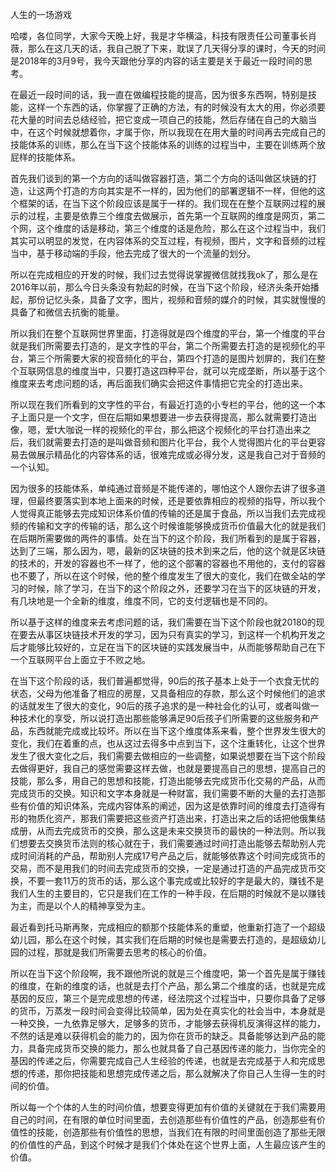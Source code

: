 人生的一场游戏

哈喽，各位同学，大家今天晚上好，我是才华横溢，科技有限责任公司董事长肖薇，那么在这几天的话，我自己脱了下来，耽误了几天得分享的课时，今天的时间是2018年的3月9号，我今天跟他分享的内容的话主要是关于最近一段时间的思考。

在最近一段时间的话，我一直在做编程技能的提高，因为很多东西啊，特别是技能，这样一个东西的话，你掌握了正确的方法，有的时候没有太大的用，你必须要花大量的时间去总结经验，把它变成一项自己的技能，然后存储在自己的大脑当中，在这个时候就想着你，才属于你，所以我现在在用大量的时间再去完成自己的技能体系的训练，那么在当下这个技能体系的训练的过程当中，主要在训练两个放屁样的技能体系。

首先我们谈到的第一个方向的话叫做容器打造，第二个方向的话叫做区块链的打造，让这两个打造的方向其实是不一样的，因为他们的部署逻辑不一样，但他的这个框架的话，在当下这个阶段应该是属于一样的。我们现在在整个互联网过程的展示的过程，主要是依靠三个维度去做展示，首先第一个互联网的维度是网页，第二个网，这个维度的话是移动，第三个维度的话是危险，那么在这个过程当中，我们其实可以明显的发觉，在内容体系的交互过程，有视频，图片，文字和音频的过程当中，基于移动端的手段，他去完成了很大的一个流量的划分。

所以在完成相应的开发的时候，我们过去觉得说掌握微信就找我ok了，那么是在2016年以前，那么今日头条没有勃起的时候，在当下这个阶段，经济头条开始播起，那份记忆头条，具备了文字，图片，视频和音频的媒介的时候，其实就慢慢的具备了和微信去抗衡的能量。

所以我们在整个互联网世界里面，打造得就是四个维度的平台，第一个维度的平台就是我们所需要去打造的，是文字性的平台，第二个所需要去打造的是视频化的平台，第三个所需要大家的视音频化的平台，第四个打造的是图片划屏的，我们在整个互联网信息的维度当中，只要打造这四种平台，就可以完成垄断，所以基于这个维度来去考虑问题的话，再后面我们确实会把这件事情把它完全的打造出来。

所以现在我们所看到的文字性的平台，有最近打造的小专栏的平台，他的这一个本子上面只是一个文字，但在后期如果想要进一步去获得提高，那么就需要打造出像，嗯，爱t大咖说一样的视频化的平台，那么把这个视频化的平台打造出来之后，我们就需要去打造的是叫做音频和图片化平台，我个人觉得图片化的平台更容易去做展示精品化的内容体系的话，很难完成或必得分发，这是我自己对于音频的一个认知。

因为很多的技能体系，单纯通过音频是不能传递的，哪怕这个人跟你去讲了很多道理，但最终要落实到本地上面来的时候，还是要依靠相应的视频的指导，所以我个人觉得真正能够去完成知识体系价值的传输的还是属于食品，所以当我们去完成视频的传输和文字的传输的话，那么这个时候谁能够换成货币价值最大化的就是我们在后期所需要做的两件的事情。处在当下的这个阶段，我们所看到的是属于容器，达到了三端，那么因为，嗯，最新的区块链的技术到来之后，他的这个就是区块链的技术的，开发的容器也不一样了，他的这个部署的容器也不用他的，支付的容器也不要了，所以在这个时候，他的整个维度发生了很大的变化，我们在做全站的学习的时候，除了学习，在当下的这个阶段之外，还要学习在当下的区块链的开发，有几块地是一个全新的维度，维度不同，它的支付逻辑也是不同的。

所以基于这样的维度来去考虑问题的话，我们需要在当下这个阶段也就20180的现在要去从事区块链技术开发的学习，因为只有真实的学习，到这样一个机构开发之后才能够比较好的，立足在当下的区块链的实践发展当中，从而能够帮助自己在下一个互联网平台上面立于不败之地。

在当下这个阶段的话，我们普遍都觉得，90后的孩子基本上处于一个衣食无忧的状态，父母为他准备了相应的房屋，又具备相应的存款，那么这个时候他们的追求的话就发生了很大的变化，90后的孩子追求的是一种社会化的认可，或者叫做一种技术化的享受，所以说打造出那些能够满足90后孩子们所需要的这些服务和产品，东西就能完成或比较坏。所以在当下这个维度体系来看，整个世界发生很大的变化，我们在着重的点，也从这过去得多中点到当下，这个注重转化，让这个世界发生了很大变化之后，我们需要去做相应的一些调整，如果说想要在当下这个阶段去做得更好，我自己的感觉需要这样去做，也就是要提高自己的思想，提高自己的技能，那么多，用自己的思想和技能，打造出能够去完成货币化交易的产品，从而完成货币的交换。知识和文字本身就是一种财富，我们需要不断的大量的去打造那些有价值的知识体系，完成内容体系的阐述，因为这是依靠时间的维度去打造得有形的物质化资产，那我们需要把这些资产打造出来，打造出来之后的话把他俄集结成册，从而去完成货币的交换，那么这是未来交换货币的最快的一种法则。所以我们想要去交换货币法则的核心就在于，我们需要通过时间打造出能够去帮助别人完成时间消耗的产品，帮助别人完成17号产品之后，就能够依靠这个时间完成货币的交易，而不是用我们的时间去完成货币的交换，一定是通过打造的产品完成货币交换，不要一套11万的货币的话，那么这个事完成或比较好的字是最大的，赚钱不是我们人生的主要目的，它只是我们在工作的一种手段，在后期的时候就不是以赚钱为主，而是以个人的精神享受为主。

最近看到托马斯再聚，完成相应的额那个技能体系的重塑，他重新打造了一个超级幼儿园，那么在这个时候，其实我们在后期的时候也是需要去打造的，是超级幼儿园的过程，那就是我们所需要去思考的核心的价值。

所以在当下这个阶段啊，我不跟他所说的就是三个维度吧，第一个首先是属于赚钱的维度，在新的维度的话，也就是去打个产品，那么第二个维度的话，也就是完成基因的反应，第三个是完成思想的传递，经法院这个过程当中，只要你具备了足够的货币，万蒸发一段时间会变得比较简单，因为处在真实化的社会当中，本身就是一种交换，一九依靠足够大，足够多的货币，才能够去获得机反演得这样的能力，不然的话是难以获得机会的能力的，因为你在货币的缺乏。具备能够达到产品的能力，具备完成货币交换的能力，那么也就具备了自己基因传递的能力，当你完全的基因的传递之后，你需要完成自己人生经验的传递，也就是去完成基于人和完成思想的传递，那你把技能和思想完成传递之后，那么就解决了你自己人生得一生的时间的价值。

所以每一个个体的人生的时间价值，想要变得更加有价值的关键就在于我们需要用自己的时间，在有限的单位时间里面，去创造那些有价值性的产品，创造那些有价值性的技能，创造那些有价值性的思想，当我们在有限的时间里面创造了那些无限的价值性的产品，到这个时候才是我们个体处在这个世界上面，人生最应该产生的价值。
